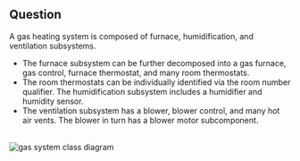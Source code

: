  ## Question
 A gas heating system is composed of furnace, humidification, and ventilation subsystems.<ul> 
<li >The furnace subsystem can be further decomposed into a gas furnace, gas control, furnace thermostat, and many room thermostats.</li>
 <li>The room thermostats can be individually identified via the room number qualifier. The humidification subsystem includes a humidifier and humidity sensor.</li>
 <li>The ventilation subsystem has a blower, blower control, and many hot air vents. The blower in turn has a blower motor subcomponent.</li>
</ul>
<br>
<img src="https://user-images.githubusercontent.com/46771415/94180878-4ef1d600-febc-11ea-8af5-6b17da0208d7.jpg" alt="gas system class diagram">
